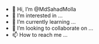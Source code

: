 - 👋 Hi, I’m @MdSahadMolla
- 👀 I’m interested in ...
- 🌱 I’m currently learning ...
- 💞️ I’m looking to collaborate on ...
- 📫 How to reach me ...

<!---
MdSahadMolla/MdSahadMolla is a ✨ special ✨ repository because its `README.md` (this file) appears on your GitHub profile.
You can click the Preview link to take a look at your changes.
--->
